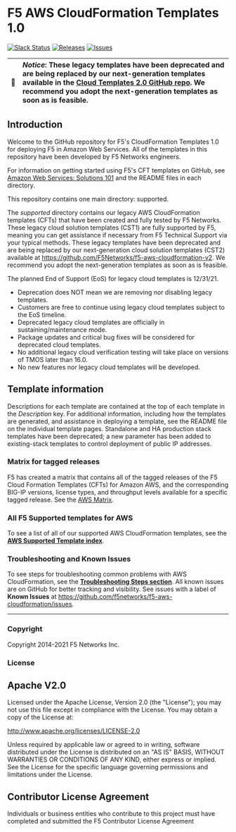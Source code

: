 # F5 AWS CloudFormation Templates 1.0
[![Slack Status](https://f5cloudsolutions.herokuapp.com/badge.svg)](https://f5cloudsolutions.herokuapp.com)
[![Releases](https://img.shields.io/github/release/f5networks/f5-aws-cloudformation.svg)](https://github.com/f5networks/f5-aws-cloudformation/releases)
[![Issues](https://img.shields.io/github/issues/f5networks/f5-aws-cloudformation.svg)](https://github.com/f5networks/f5-aws-cloudformation/issues)

| :eyes:    | ***Notice***: These legacy templates have been deprecated and are being replaced by our next-generation templates available in the [Cloud Templates 2.0 GitHub repo](https://github.com/F5Networks/f5-aws-cloudformation-v2). We recommend you adopt the next-generation templates as soon as is feasible. |
|---------------|:------------------------|  

## Introduction

Welcome to the GitHub repository for F5's CloudFormation Templates 1.0 for deploying F5 in Amazon Web Services.  All of the templates in this repository have been developed by F5 Networks engineers.

For information on getting started using F5's CFT templates on GitHub, see [Amazon Web Services: Solutions 101](http://clouddocs.f5.com/cloud/public/v1/aws/AWS_solutions101.html) and the README files in each directory.  

This repository contains one main directory: supported.

The *supported* directory contains our legacy AWS CloudFormation templates (CFTs) that have been created and fully tested by F5 Networks. These legacy cloud solution templates (CST1) are fully supported by F5, meaning you can get assistance if necessary from F5 Technical Support via your typical methods. These legacy templates have been deprecated and are being replaced by our next-generation cloud solution templates (CST2) available at https://github.com/F5Networks/f5-aws-cloudformation-v2. We recommend you adopt the next-generation templates as soon as is feasible.

  The planned End of Support (EoS) for legacy cloud templates is 12/31/21.
  
  - Deprecation does NOT mean we are removing nor disabling legacy templates.
  - Customers are free to continue using legacy cloud templates subject to the EoS timeline.
  - Deprecated legacy cloud templates are officially in sustaining/maintenance mode.
  - Package updates and critical bug fixes will be considered for deprecated cloud templates.
  - No additional legacy cloud verification testing will take place on versions of TMOS later than 16.0.
  - No new features nor legacy cloud templates will be developed.


## Template information
Descriptions for each template are contained at the top of each template in the *Description* key.
For additional information, including how the templates are generated, and assistance in deploying a template, see the README file on the individual template pages.
Standalone and HA production stack templates have been deprecated; a new parameter has been added to existing-stack templates to control deployment of public IP addresses.

### Matrix for tagged releases
F5 has created a matrix that contains all of the tagged releases of the F5 Cloud Formation Templates (CFTs) for Amazon AWS, and the corresponding BIG-IP versions, license types, and throughput levels available for a specific tagged release. See the [AWS Matrix](https://github.com/F5Networks/f5-aws-cloudformation/blob/main/aws-bigip-version-matrix.md).

  
### All F5 Supported templates for AWS
To see a list of all of our supported AWS CloudFormation templates, see the **[AWS Supported Template index](https://github.com/F5Networks/f5-aws-cloudformation/blob/main/template-index.md)**.


### Troubleshooting and Known Issues
To see steps for troubleshooting common problems with AWS CloudFormation, see the **[Troubleshooting Steps section](https://github.com/F5Networks/f5-aws-cloudformation/blob/main/aws-troubleshooting.md)**. All known issues are on GitHub for better tracking and visibility. See issues with a label of **Known Issues** at https://github.com/f5networks/f5-aws-cloudformation/issues.


---


### Copyright

Copyright 2014-2021 F5 Networks Inc.


### License


## Apache V2.0

Licensed under the Apache License, Version 2.0 (the "License"); you may not use
this file except in compliance with the License. You may obtain a copy of the
License at:

http://www.apache.org/licenses/LICENSE-2.0

Unless required by applicable law or agreed to in writing, software
distributed under the License is distributed on an "AS IS" BASIS,
WITHOUT WARRANTIES OR CONDITIONS OF ANY KIND, either express or implied.
See the License for the specific language governing permissions and limitations
under the License.


## Contributor License Agreement

Individuals or business entities who contribute to this project must have
completed and submitted the F5 Contributor License Agreement
